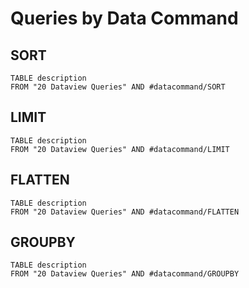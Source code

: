 # Queries by Data Command

## SORT 
```dataview
TABLE description
FROM "20 Dataview Queries" AND #datacommand/SORT 
```

## LIMIT 
```dataview
TABLE description
FROM "20 Dataview Queries" AND #datacommand/LIMIT  
```

## FLATTEN 
```dataview
TABLE description
FROM "20 Dataview Queries" AND #datacommand/FLATTEN  
```

## GROUPBY 
```dataview
TABLE description
FROM "20 Dataview Queries" AND #datacommand/GROUPBY 
```
